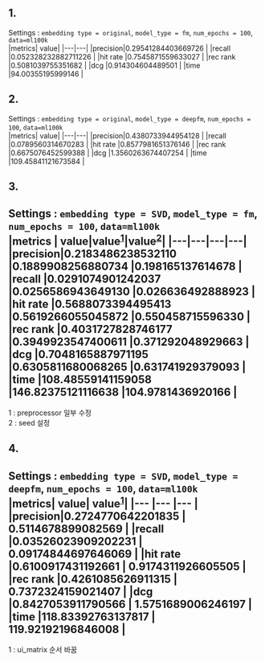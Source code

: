 ## 1. 
Settings : `embedding type = original`, `model_type = fm`, `num_epochs = 100`, `data=ml100k`  
|metrics| value|
|---|---|
|precision|0.29541284403669726      |
|recall   |0.052328232882711226     |
|hit rate |0.7545871559633027       |
|rec rank |0.5081039755351682       |
|dcg      |0.914304604489501        |
|time     |94.00355195999146        |
## 2. 
Settings : `embedding type = original`, `model_type = deepfm`, `num_epochs = 100`, `data=ml100k`  
|metrics| value|
|---|---|
|precision|0.4380733944954128   | 
|recall   |0.0789560314670283   |
|hit rate |0.8577981651376146   |
|rec rank |0.6675076452599388   |
|dcg      |1.3560263674407254   |
|time     |109.45841121673584   |
## 3.
Settings : `embedding type = SVD`, `model_type = fm`, `num_epochs = 100`, `data=ml100k`  
|metrics  | value|value<sup>[1](#footnote_1)</sup>|value<sup>[2](#footnote_2)</sup>|
|---|---|---|---|
|precision|0.2183486238532110 |0.1889908256880734 |0.198165137614678 |
|recall   |0.0291074901242037 |0.0256586943649130 |0.026636492888923 |
|hit rate |0.5688073394495413 |0.5619266055045872 |0.550458715596330 |
|rec rank |0.4031727828746177 |0.3949923547400611 |0.371292048929663 |
|dcg      |0.7048165887971195 |0.6305811680068265 |0.631741929379093 |
|time     |108.48559141159058 |146.82375121116638 |104.9781436920166 | 
---
<a name='footnote_1'>1</a> : preprocessor 일부 수정  
<a name='footnote_2'>2</a> : seed 설정
## 4.
Settings : `embedding type = SVD`, `model_type = deepfm`, `num_epochs = 100`, `data=ml100k`  
|metrics| value| value<sup>[1](#footnote_1)</sup>|
|---    |---   |---      |
|precision|0.2724770642201835   | 0.5114678899082569    |
|recall   |0.03526023909202231  | 0.09174844697646069   |
|hit rate |0.6100917431192661   | 0.9174311926605505    |
|rec rank |0.4261085626911315   | 0.7372324159021407    |
|dcg      |0.8427053911790566   | 1.5751689006246197    |
|time     |118.83392763137817   | 119.92192196846008    |
---
<a name='footnote_1'>1</a> : ui_matrix 순서 바꿈